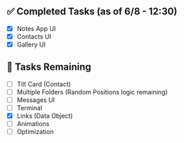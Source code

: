## ✅ Completed Tasks (as of 6/8 - 12:30)

- [x] Notes App UI
- [x] Contacts UI
- [x] Gallery UI

## 🚧 Tasks Remaining

- [ ] Tilt Card (Contact)
- [ ] Multiple Folders (Random Positions logic remaining)
- [ ] Messages UI
- [ ] Terminal
- [x] Links (Data Object)
- [ ] Animations
- [ ] Optimization
